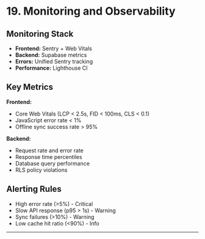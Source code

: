 # 19. Monitoring and Observability

## Monitoring Stack
- **Frontend:** Sentry + Web Vitals
- **Backend:** Supabase metrics
- **Errors:** Unified Sentry tracking
- **Performance:** Lighthouse CI

## Key Metrics

**Frontend:**
- Core Web Vitals (LCP < 2.5s, FID < 100ms, CLS < 0.1)
- JavaScript error rate < 1%
- Offline sync success rate > 95%

**Backend:**
- Request rate and error rate
- Response time percentiles
- Database query performance
- RLS policy violations

## Alerting Rules
- High error rate (>5%) - Critical
- Slow API response (p95 > 1s) - Warning
- Sync failures (>10%) - Warning
- Low cache hit ratio (<90%) - Info

---
